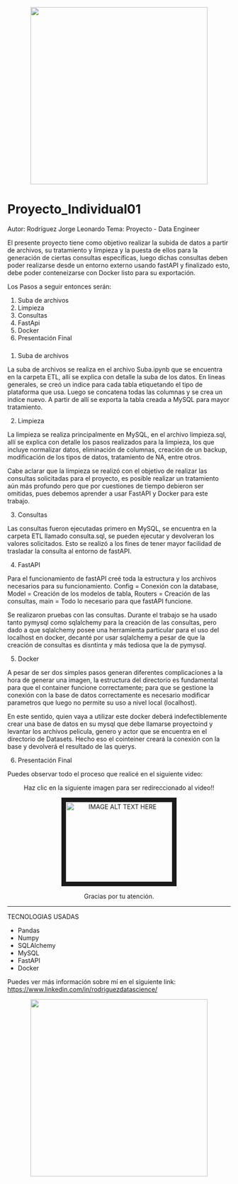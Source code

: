 <p align="center">
<img src="https://i.imgur.com/OAG522g.jpg"  height=400>
</p>



# Proyecto_Individual01
 Autor: Rodríguez Jorge Leonardo
 Tema: Proyecto - Data Engineer
 
 El presente proyecto tiene como objetivo realizar la subida de datos a partir de archivos, su tratamiento y limpieza y la puesta de ellos para la generación de ciertas consultas específicas, luego dichas consultas deben poder realizarse desde un entorno externo usando fastAPI y finalizado esto, debe poder conteneizarse con Docker listo para su exportación.
 
  Los Pasos a seguir entonces serán:
  1. Suba de archivos
  2. Limpieza
  3. Consultas
  4. FastApi
  5. Docker
  6. Presentación Final
 
 
 ###
 
1. Suba de archivos

 La suba de archivos se realiza en el archivo Suba.ipynb que se encuentra en la carpeta ETL, allí se explica con detalle la suba de los datos. En lineas generales, se creó un indice para cada tabla etiquetando el tipo de plataforma que usa. Luego se concatena todas las columnas y se crea un indice nuevo. A partir de allí se exporta la tabla creada a MySQL para mayor tratamiento.
 
2. Limpieza

 La limpieza se realiza principalmente en MySQL, en el archivo limpieza.sql, allí se explica con detalle los pasos realizados para la limpieza, los que incluye normalizar datos, eliminación de columnas, creación de un backup, modificación de los tipos de datos, tratamiento de NA, entre otros. 
 
  Cabe aclarar que la limpieza se realizó con el objetivo de realizar las consultas solicitadas para el proyecto, es posible realizar un tratamiento aún más profundo pero que por cuestiones de tiempo debieron ser omitidas, pues debemos aprender a usar FastAPI y Docker para este trabajo.
  
3. Consultas

 Las consultas fueron ejecutadas primero en MySQL, se encuentra en la carpeta ETL llamado consulta.sql, se pueden ejecutar y devolveran los valores solicitados. Esto se realizó a los fines de tener mayor facilidad de trasladar la consulta al entorno de fastAPI.
 
4. FastAPI 

Para el funcionamiento de fastAPI creé toda la estructura y los archivos necesarios para su funcionamiento. Config = Conexión con la database, Model = Creación de los modelos de tabla, Routers = Creación de las consultas, main = Todo lo necesario para que fastAPI funcione.

Se realizaron pruebas con las consultas. Durante el trabajo se ha usado tanto pymysql como sqlalchemy para la creación de las consultas, pero dado a que sqlalchemy posee una herramienta particular para el uso del localhost en docker, decanté por usar sqlalchemy a pesar de que la creación de consultas es disntinta y más tediosa que la de pymysql.

5. Docker

 A pesar de ser dos simples pasos generan diferentes complicaciones a la hora de generar una imagen, la estructura del directorio es fundamental para que el container funcione correctamente; para que se gestione la conexión con la base de datos correctamente es necesario modificar parametros que luego no permite su uso a nivel local (localhost). 
 
  En este sentido, quien vaya a utilizar este docker deberá indefectiblemente crear una base de datos en su mysql que debe llamarse proyectoind y levantar los archivos pelicula, genero y actor que se encuentra en el directorio de Datasets. Hecho eso el cointeiner creará la conexión con la base y devolverá el resultado de las querys.
 
6. Presentación Final

 Puedes observar todo el proceso que realicé en el siguiente video:
 
  <p align="center">Haz clic en la siguiente imagen para ser redireccionado al video!!</p>
 <p align="center">
  
 <p align="center">
 <a href="http://www.youtube.com/watch?feature=player_embedded&v=oENQ5kqMzqo
" target="_blank"><img src="http://img.youtube.com/vi/oENQ5kqMzqo/0.jpg" 
alt="IMAGE ALT TEXT HERE" width="240" height="180" border="10" /></a>

</p>
 
 <p align="center">Gracias por tu atención.</p>
 <p align="center">
 
 ----------------------------------------------------------------------------------------------------------------------------------------------------------------------
 TECNOLOGIAS USADAS
 - Pandas
 - Numpy
 - SQLAlchemy
 - MySQL
 - FastAPI
 - Docker
 
 Puedes ver más información sobre mí en el siguiente link: https://www.linkedin.com/in/rodriguezdatascience/
 
 <p align="center">
<img src="https://gifimage.net/wp-content/uploads/2018/04/programacion-informatica-gif-2.gif"  height=400>
</p>
